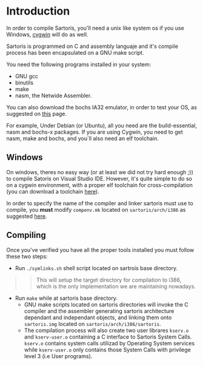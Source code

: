 # Introduction #

In order to compile Sartoris, you'll need a unix like system os if you use Windows, [cygwin](http://www.cygwin.com/) will do as well.

Sartoris is programmed on C and assembly languaje and it's compile process has been encapsulated on a GNU make script.

You need the following programs installed in your system:

  * GNU gcc
  * binutils
  * make
  * nasm, the Netwide Assembler.

You can also download the bochs IA32 emulator, in order to test your OS, as suggested on [this](OSTesting_Bochs.md) page.

For example, Under Debian (or Ubuntu), all you need are the build-essential, nasm and bochs-x packages. If you are using Cygwin, you need to get nasm, make and bochs, and you´ll also need an elf toolchain.

## Windows ##

On windows, theres no easy way (or at least we did not try hard enough ;)) to compile Satoris on Visual Studio IDE. However, it's quite simple to do so on a cygwin environment, with a proper elf toolchain for cross-compilation (you can download a toolchain [here](http://sartoris.googlecode.com/files/toolchain.zip)).

In order to specify the name of the compiler and linker sartoris must use to compile, you **must** modify `compenv.mk` located on `sartoris/arch/i386` as suggested [here](i386CompileEnv.md).

## Compiling ##

Once you've verified you have all the proper tools installed you must follow these two steps:

  * Run `./symlinks.sh` shell script located on sartrois base directory.
> > This will setup the target directory for compilation to i386, which is the only
> > implementation we are maintaining nowadays.

  * Run `make` while at sartoris base directory.
    * GNU make scripts located on sartoris directories will invoke the C compiler and the assembler generating sartoris architecture dependant and independant objects, and linking them onto `sartoris.img` located on `sartoris/arch/i386/sartoris`.
    * The compilation process will also create two user librares `kserv.o` and `kserv-user.o` containing a C interface to Sartoris System Calls. `kserv.o` contains system calls utilizad by Operating System services while `kserv-user.o` only contains those System Calls with privilege level 3 (i.e User programs).
